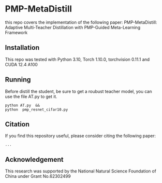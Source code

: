 # PMP-MetaDistill
this repo covers the implementation of the following paper:
PMP-MetaDistill: Adaptive Multi-Teacher Distillation with PMP-Guided Meta-Learning Framework

## Installation
This repo was tested with Python 3.10, Torch 1.10.0, torchvision 0.11.1 and CUDA 12.4 A100

## Running
Before distill the student, be sure to get a roubust teacher model, you can use the file AT.py to get it.
```
python AT.py  &&
python  pmp_resnet_cifar10.py
```
## Citation
If you find this repository useful, please consider citing the following paper:
```
...

```

## Acknowledgement
This research was supported by the National Natural Science Foundation of China under Grant No.62302499
